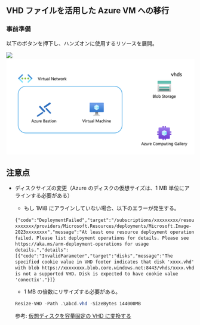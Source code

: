 ## VHD ファイルを活用した Azure VM への移行

### 事前準備

以下のボタンを押下し、ハンズオンに使用するリソースを展開。

<a href="">
  <img src="https://aka.ms/deploytoazurebutton"/>
</a>

<img src="images/architecture.png" />

## 注意点

- ディスクサイズの変更（Azure のディスクの仮想サイズは、1 MB 単位にアラインする必要がある）

  - もし 1MiB にアラインしていない場合、以下のエラーが発生する。

  ```
  {"code":"DeploymentFailed","target":"/subscriptions/xxxxxxxxx/resourceGroups/rg-xxxxxxx/providers/Microsoft.Resources/deployments/Microsoft.Image-2023xxxxxxxx","message":"At least one resource deployment operation failed. Please list deployment operations for details. Please see https://aka.ms/arm-deployment-operations for usage details.","details":[{"code":"InvalidParameter","target":"disks","message":"The specified cookie value in VHD footer indicates that disk 'xxxx.vhd' with blob https://xxxxxxxx.blob.core.windows.net:8443/vhds/xxxx.vhd is not a supported VHD. Disk is expected to have cookie value 'conectix'."}]}
  ```

  - 1 MB の倍数にリサイズする必要がある。

  ```powershell
  Resize-VHD -Path .\abcd.vhd -SizeBytes 144000MB
  ```

  参考: [仮想ディスクを容量固定の VHD に変換する](https://learn.microsoft.com/ja-jp/azure/virtual-machines/windows/prepare-for-upload-vhd-image#convert-the-virtual-disk-to-a-fixed-size-vhd)
